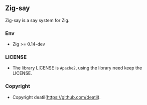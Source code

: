 ## Zig-say 

Zig-say is a say system for Zig.


### Env

 - Zig >= 0.14-dev


### LICENSE

*  The library LICENSE is `Apache2`, using the library need keep the LICENSE.


### Copyright

*  Copyright deatil(https://github.com/deatil).
